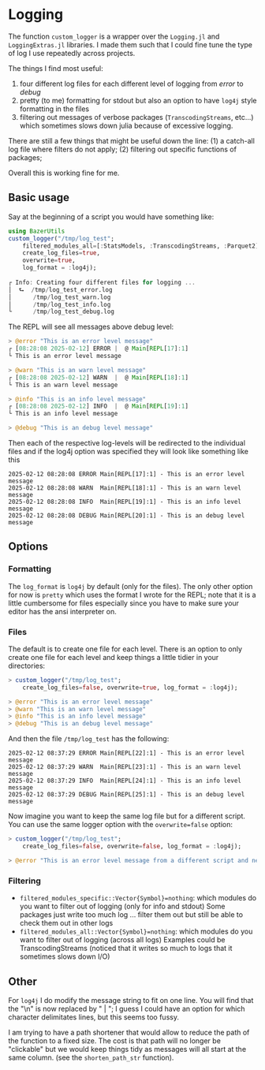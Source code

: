 # Logging

The function `custom_logger` is a wrapper over the `Logging.jl` and `LoggingExtras.jl` libraries.
I made them such that I could fine tune the type of log I use repeatedly across projects. 

The things I find most useful:

1. four different log files for each different level of logging from *error* to *debug*
2. pretty (to me) formatting for stdout but also an option to have `log4j` style formatting in the files
3. filtering out messages of verbose packages (`TranscodingStreams`, etc...) which sometimes slows down julia because of excessive logging.

There are still a few things that might be useful down the line:
(1) a catch-all log file where filters do not apply; (2) filtering out specific functions of packages; 

Overall this is working fine for me.

## Basic usage

Say at the beginning of a script you would have something like:
```julia
using BazerUtils
custom_logger("/tmp/log_test"; 
    filtered_modules_all=[:StatsModels, :TranscodingStreams, :Parquet2], 
    create_log_files=true, 
    overwrite=true, 
    log_format = :log4j);
  
┌ Info: Creating four different files for logging ...
│  ⮑  /tmp/log_test_error.log
│      /tmp/log_test_warn.log
│      /tmp/log_test_info.log
└      /tmp/log_test_debug.log
```

The REPL will see all messages above debug level:
```julia
> @error "This is an error level message"
┌ [08:28:08 2025-02-12] ERROR |  @ Main[REPL[17]:1]
└ This is an error level message

> @warn "This is an warn level message"
┌ [08:28:08 2025-02-12] WARN  |  @ Main[REPL[18]:1]
└ This is an warn level message

> @info "This is an info level message"
┌ [08:28:08 2025-02-12] INFO  |  @ Main[REPL[19]:1]
└ This is an info level message

> @debug "This is an debug level message"

```
Then each of the respective log-levels will be redirected to the individual files and if the log4j option was specified they will look like something like this
```log4j
2025-02-12 08:28:08 ERROR Main[REPL[17]:1] - This is an error level message
2025-02-12 08:28:08 WARN  Main[REPL[18]:1] - This is an warn level message
2025-02-12 08:28:08 INFO  Main[REPL[19]:1] - This is an info level message
2025-02-12 08:28:08 DEBUG Main[REPL[20]:1] - This is an debug level message
```


## Options

### Formatting

The `log_format` is `log4j` by default (only for the files). 
The only other option for now is `pretty` which uses the format I wrote for the REPL; note that it is a little cumbersome for files especially since you have to make sure your editor has the ansi interpreter on. 

### Files

The default is to create one file for each level. 
There is an option to only create one file for each level and keep things a little tidier in your directories:
```julia
> custom_logger("/tmp/log_test";  
    create_log_files=false, overwrite=true, log_format = :log4j);

> @error "This is an error level message" 
> @warn "This is an warn level message"
> @info "This is an info level message"
> @debug "This is an debug level message"
```

And then the file `/tmp/log_test` has the following:
```log4j
2025-02-12 08:37:29 ERROR Main[REPL[22]:1] - This is an error level message
2025-02-12 08:37:29 WARN  Main[REPL[23]:1] - This is an warn level message
2025-02-12 08:37:29 INFO  Main[REPL[24]:1] - This is an info level message
2025-02-12 08:37:29 DEBUG Main[REPL[25]:1] - This is an debug level message
```

Now imagine you want to keep the same log file but for a different script. 
You can use the same logger option with the `overwrite=false` option:
```julia
> custom_logger("/tmp/log_test";  
    create_log_files=false, overwrite=false, log_format = :log4j);

> @error "This is an error level message from a different script and new logger" 
```

### Filtering

- `filtered_modules_specific::Vector{Symbol}=nothing`: which modules do you want to filter out of logging (only for info and stdout)
  Some packages just write too much log ... filter them out but still be able to check them out in other logs
- `filtered_modules_all::Vector{Symbol}=nothing`: which modules do you want to filter out of logging (across all logs)
   Examples could be TranscodingStreams (noticed that it writes so much to logs that it sometimes slows down I/O)


## Other

For `log4j` I do modify the message string to fit on one line. 
You will find that the "\n" is now replaced by " | "; I guess I could have an option for which character delimitates lines, but this seems too fussy.

I am trying to have a path shortener that would allow to reduce the path of the function to a fixed size.
The cost is that path will no longer be "clickable" but we would keep things tidy as messages will all start at the same column.
(see the `shorten_path_str` function).

















